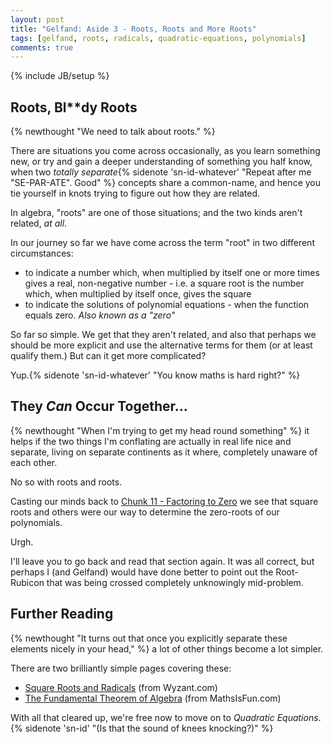 ```yaml
---
layout: post
title: "Gelfand: Aside 3 - Roots, Roots and More Roots"
tags: [gelfand, roots, radicals, quadratic-equations, polynomials]
comments: true
---
```

{% include JB/setup %}

## Roots, Bl**dy Roots
{% newthought "We need to talk about roots." %}

There are situations you come across occasionally, as you learn something new, or try and gain a deeper understanding of something you half know, when two _totally separate_{% sidenote 'sn-id-whatever' "Repeat after me \"SE-PAR-ATE\". Good" %} concepts share a common-name, and hence you tie yourself in knots trying to figure out how they are related.

In algebra, "roots" are one of those situations; and the two kinds aren't related, _at all_.

In our journey so far we have come across the term "root" in two different circumstances:

 * to indicate a number which, when multiplied by itself one or more times gives a real, non-negative number  - i.e. a square root is the number which, when multiplied by itself once, gives the square
 * to indicate the solutions of polynomial equations - when the function equals zero. _Also known as a "zero"_
 
So far so simple.  We get that they aren't related, and also that perhaps we should be more explicit and use the alternative terms for them (or at least qualify them.) But can it get more complicated?

Yup.{% sidenote 'sn-id-whatever' "You know maths is hard right?" %}

## They _Can_ Occur Together...
{% newthought "When I'm trying to get my head round something" %} it helps if the two things I'm conflating are actually in real life nice and separate, living on separate continents as it where, completely unaware of each other.

No so with roots and roots.

Casting our minds back to [Chunk 11 - Factoring to Zero](https://andrewharmellaw.github.io/2017/01/20/gelfands-algebra-chunk-11-factoring-to-zero) we see that square roots and others were our way to determine the zero-roots of our polynomials. 

Urgh.

I'll leave you to go back and read that section again.  It was all correct, but perhaps I (and Gelfand) would have done better to point out the Root-Rubicon that was being crossed completely unknowingly mid-problem.

## Further Reading
{% newthought "It turns out that once you explicitly separate these elements nicely in your head," %} a lot of other things become a lot simpler.

There are two brilliantly simple pages covering these:

 * [Square Roots and Radicals](https://www.wyzant.com/resources/lessons/math/algebra/square_roots_and_radicals) (from Wyzant.com)
 * [The Fundamental Theorem of Algebra](https://www.mathsisfun.com/algebra/fundamental-theorem-algebra.html) (from MathsIsFun.com)

With all that cleared up, we're free now to move on to _Quadratic Equations_.{% sidenote 'sn-id' "(Is that the sound of knees knocking?)" %}
